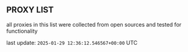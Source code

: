 ## PROXY LIST

all proxies in this list were collected from open sources and tested for functionality

last update: `2025-01-29 12:36:12.546567+00:00` UTC